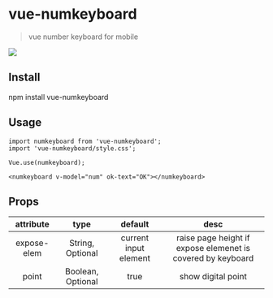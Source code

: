 # vue-numkeyboard

> vue number keyboard for mobile

![](https://github.com/brucejcw/vue-numkeyboard/blob/master/snapshot.png)

## Install
npm install vue-numkeyboard

## Usage
```
import numkeyboard from 'vue-numkeyboard';
import 'vue-numkeyboard/style.css';

Vue.use(numkeyboard);

<numkeyboard v-model="num" ok-text="OK"></numkeyboard>
```

## Props
|attribute|type|default|desc|
|:----:|:----:|:----:|:---:|
|expose-elem|String, Optional|current input element|raise page height if expose elemenet is covered by keyboard|
|point|Boolean, Optional|true|show digital point|